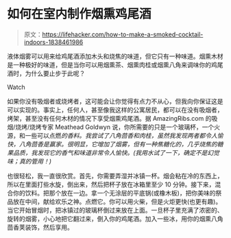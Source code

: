 # 如何在室内制作烟熏鸡尾酒

> 原文：<https://lifehacker.com/how-to-make-a-smoked-cocktail-indoors-1838461986>

液体烟雾可以用来给鸡尾酒添加木头和烧焦的味道，但它只有一种味道。烟熏木材是一种极好的味道，但是当你可以用烟熏茶、烟熏肉桂或烟熏八角来调味你的鸡尾酒时，为什么要止步于此呢？

Watch

如果你没有吸烟者或烧烤者，这可能会让你觉得有点力不从心，但我向你保证这是可以实现的。事实上，任何人，甚至像我这样的公寓居民，都可以在没有吸烟者，烤架，甚至没有任何木材的情况下享受烟熏鸡尾酒。据 AmazingRibs.com 的吸烟/烧烤/烧烤专家 Meathead Goldwyn 说，你所需要的只是一个玻璃杯，一个火源，和一些可以点燃*的香料。我尝试了八角茴香和肉桂，虽然我发现两者都令人愉快，八角茴香是赢家。很明显，它增加了烟雾，但有一种焦糖化的，几乎烧焦的糖果品质，我发现它的香气和味道非常令人愉快。(我用水试了一下，确定不是幻觉味；真的管用！)*

也很轻松，我一直很欣赏。首先，你需要弄湿并冰镇一杯。烟会粘在冷的东西上，所以在里面打些水旋，倒出来，然后把杯子放在冰箱里至少 10 分钟。接下来，混合你的饮料。把那个放在一边。拿一个无涂层的平底锅(或橡木板)，把你美味的祭品放在中间，献给欢乐之神。点燃它。你可以用火柴，但是火炬更快(也更有趣)。当它开始冒烟时，把冰镇过的玻璃杯倒过来放在上面。一旦杯子里充满了浓密的、旋转的烟雾，小心地把它翻过来，倒入你的鸡尾酒。加入一些冰，用你的烟熏八角茴香荚装饰，然后享用。